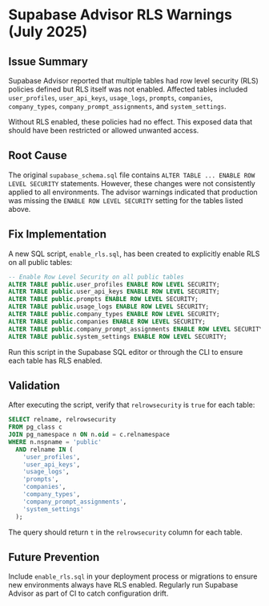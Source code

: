 # Supabase Advisor RLS Warnings (July 2025)

## Issue Summary
Supabase Advisor reported that multiple tables had row level security (RLS) policies defined but RLS itself was not enabled. Affected tables included `user_profiles`, `user_api_keys`, `usage_logs`, `prompts`, `companies`, `company_types`, `company_prompt_assignments`, and `system_settings`.

Without RLS enabled, these policies had no effect. This exposed data that should have been restricted or allowed unwanted access.

## Root Cause
The original `supabase_schema.sql` file contains `ALTER TABLE ... ENABLE ROW LEVEL SECURITY` statements. However, these changes were not consistently applied to all environments. The advisor warnings indicated that production was missing the `ENABLE ROW LEVEL SECURITY` setting for the tables listed above.

## Fix Implementation
A new SQL script, `enable_rls.sql`, has been created to explicitly enable RLS on all public tables:

```sql
-- Enable Row Level Security on all public tables
ALTER TABLE public.user_profiles ENABLE ROW LEVEL SECURITY;
ALTER TABLE public.user_api_keys ENABLE ROW LEVEL SECURITY;
ALTER TABLE public.prompts ENABLE ROW LEVEL SECURITY;
ALTER TABLE public.usage_logs ENABLE ROW LEVEL SECURITY;
ALTER TABLE public.company_types ENABLE ROW LEVEL SECURITY;
ALTER TABLE public.companies ENABLE ROW LEVEL SECURITY;
ALTER TABLE public.company_prompt_assignments ENABLE ROW LEVEL SECURITY;
ALTER TABLE public.system_settings ENABLE ROW LEVEL SECURITY;
```

Run this script in the Supabase SQL editor or through the CLI to ensure each table has RLS enabled.

## Validation
After executing the script, verify that `relrowsecurity` is `true` for each table:

```sql
SELECT relname, relrowsecurity
FROM pg_class c
JOIN pg_namespace n ON n.oid = c.relnamespace
WHERE n.nspname = 'public'
  AND relname IN (
    'user_profiles',
    'user_api_keys',
    'usage_logs',
    'prompts',
    'companies',
    'company_types',
    'company_prompt_assignments',
    'system_settings'
  );
```

The query should return `t` in the `relrowsecurity` column for each table.

## Future Prevention
Include `enable_rls.sql` in your deployment process or migrations to ensure new environments always have RLS enabled. Regularly run Supabase Advisor as part of CI to catch configuration drift.

